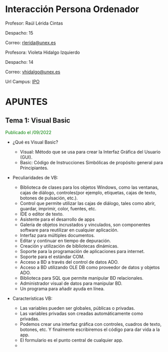 # Interacción Persona Ordenador

Profesor: Raúl Lérida Cintas

Despacho: 15

Correo: rlerida@unex.es

Profesora: Violeta Hidalgo Izquierdo

Despacho: 14

Correo: vhidalgo@unex.es

Url Campus: [IPO](https://campusvirtual.unex.es/zonauex/avuex/course/view.php?id=11839)

# APUNTES
## Tema 1: Visual Basic
<p style="color: green">Publicado el /09/2022</p>

- ¿Qué es Visual Basic?
  - Visual: Método que se usa para crear la Interfaz Gráfica del Usuario (GUI).
  - Basic: Código de Instrucciones Simbólicas de propósito general para Principiantes.
- Peculiaridades de VB:
  * Biblioteca de clases para los objetos Windows, como las ventanas, cajas de diálogo, controles(por ejemplo, etiquetas, cajas de texto, botones de pulsación, etc.).
  * Control que permite utilizar las cajas de diálogo, tales como abrir, guardar, imprimir, color, fuentes, etc.
  * IDE o editor de texto.
  * Asistente para el desarrollo de apps
  * Galería de objetos incrustados y vinculados, son componentes software para reutilizar en cualquier aplicación.
  * Interfaz para múltiples documentos.
  * Editar y continuar en tiempo de depuración.
  * Creación y utilización de bibliotecas dinámicas.
  * Soporte para la programación de aplicaciones para internet.
  * Soporte para el estándar COM.
  * Acceso a BD a través del control de datos ADO.
  * Acceso a BD utilizando OLE DB como proveedor de datos y objetos ADO.
  * Biblioteca para SQL que permite manipular BD relacionales.
  * Administrador visual de datos para manipular BD.
  * Un programa para añadir ayuda en línea.

- Características VB:
  - Las variables pueden ser globales, públicas o privadas.
  - Las variables privadas son creadas automáticamente como privadas.
  - Podemos crear una interfaz gráfica con controles, cuadros de texto, botones, etc. Y finalmente escribiremos el código para dar vida a la app.
  - El formulario es el punto central de cualquier app.
  - 